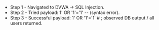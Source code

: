 - Step 1 - Navigated to DVWA → SQL Injection.
- Step 2 - Tried payload: 1' OR '1'='1' -- (syntax error).
- Step 3 - Successful payload: 1' OR '1'='1' # ; observed DB output / all users returned.
